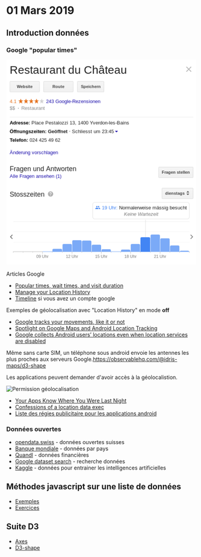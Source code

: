 # 01 Mars 2019

## Introduction données

### Google "popular times"

![Popular times](https://github.com/idris-maps/heig-datavis-2019/blob/master/20190308-intro-data/img/popular_times.png)

Articles Google

* [Popular times, wait times, and visit duration](https://support.google.com/business/answer/6263531?hl=en)
* [Manage your Location History](https://support.google.com/accounts/answer/3118687?hl=en)
* [Timeline](https://www.google.com/maps/timeline) si vous avez un compte google

Exemples de géolocalisation avec "Location History" en mode **off**

* [Google tracks your movements, like it or not](https://apnews.com/828aefab64d4411bac257a07c1af0ecb)
* [Spotlight on Google Maps and Android Location Tracking](https://rise.cs.berkeley.edu/blog/the-right-to-not-be-tracked-a-spotlight-on-google-maps-and-android-location-tracking/)
* [Google collects Android users’ locations even when location services are disabled](https://qz.com/1131515/google-collects-android-users-locations-even-when-location-services-are-disabled/)

Même sans carte SIM, un téléphone sous android envoie les antennes les plus proches aux serveurs Google.https://observablehq.com/@idris-maps/d3-shape

Les applications peuvent demander d'avoir accès à la géolocalistion.

<img
  src="http://i.stack.imgur.com/AiKMH.jpg"
  alt="Permission géolocalisation"
  style="width:200px"/>

* [Your Apps Know Where You Were Last Night](https://www.nytimes.com/interactive/2018/12/10/business/location-data-privacy-apps.html)
* [Confessions of a location data exec](https://digiday.com/marketing/confessions-location-data-exec/)
* [Liste des régies publicitaire pour les applications android](https://www.appbrain.com/stats/libraries/ad-networks)

### Données ouvertes

* [opendata.swiss](https://opendata.swiss/fr/) - données ouvertes suisses
* [Banque mondiale](https://datacatalog.worldbank.org/) - données par pays
* [Quandl](https://www.quandl.com/search) - données financières
* [Google dataset search](https://toolbox.google.com/datasetsearch) - recherche données
* [Kaggle](https://www.kaggle.com/datasets) - données pour entrainer les intelligences artificielles

## Méthodes javascript sur une liste de données

* [Exemples](https://observablehq.com/@idris-maps/methodes-sur-une-liste-array)
* [Exercices](https://github.com/idris-maps/heig-datavis-2019/blob/master/20190308-intro-data/exercice_listes)

## Suite D3

* [Axes](https://observablehq.com/@idris-maps/d3-definir-les-axes)
* [D3-shape](https://observablehq.com/@idris-maps/d3-shape)